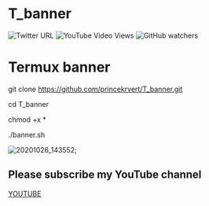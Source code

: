 # T_banner
![Twitter URL](https://img.shields.io/twitter/url?label=follow%20me&style=social&url=https%3A%2F%2Fmobile.twitter.com%2FPrinceK03365733)
![YouTube Video Views](https://img.shields.io/youtube/views/gQcfdXrOhL8?color=%23ff00ff&style=social)
![GitHub watchers](https://img.shields.io/github/watchers/princekrvert/T_banner?color=%23ff00ff&label=viwer&logoColor=%2300FF00)


# Termux banner 

git clone https://github.com/princekrvert/T_banner.git

cd T_banner

chmod +x *

./banner.sh









![20201026_143552](https://user-images.githubusercontent.com/56459297/97154682-36fec200-179a-11eb-8334-ed54ad5c5026.jpg);

## Please subscribe my YouTube channel 
[YOUTUBE](https://m.youtube.com/c/Princeweb)

